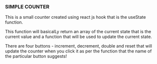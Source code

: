  ### SIMPLE COUNTER ###
 
This is a small counter created using react js hook that is the useState function.
 
This function will basicalLy return an array of the current state that is the current value and a function that will be          used to update the current state.

There are four buttons - increment, decrement, double and reset that will update the counter when you click it as per the function that the name of the particular button suggests!
